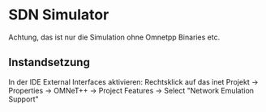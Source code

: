 # SDN Simulator #
Achtung, das ist nur die Simulation ohne Omnetpp Binaries etc.

## Instandsetzung ##
In der IDE External Interfaces aktivieren:
Rechtsklick auf das inet Projekt -> Properties -> OMNeT++ -> Project Features -> Select "Network Emulation Support"
